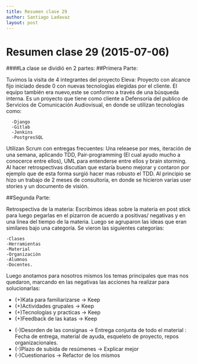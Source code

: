 ```yaml
---
title: Resumen clase 29
author: Santiago Ladavaz
layout: post
---
```

Resumen clase 29 (2015-07-06)
===============

####La clase se dividió en 2 partes:
##Primera Parte:

Tuvimos la visita de 4 integrantes del proyecto Eleva:
Proyecto con alcance fijo iniciado desde 0 con nuevas tecnologías elegidas por el cliente. El equipo también era nuevo,este se conformo a través de una búsqueda interna.
Es un proyecto que tiene como cliente a Defensoría del publico de Servicios de Comunicación Audiovisual, en donde se 
utilizan tecnologías como:
     
      -Django
      -Gitlab
      -Jenkins
      -PostgresSQL

Utilizan Scrum con entregas frecuentes: Una releaese por mes, iteración de una semana, aplicando TDD, Pair-programming (El cual ayudo mucho a conocerce entre ellos),
UML para entenderse entre ellos y brain storming. 
Al hacer retrospectivas discutían que estaría bueno mejorar y contaron por ejemplo que de esta forma surgió hacer mas robusto el TDD.
Al principio se hizo un trabajo de 2 meses de consultoría, en donde se hicieron varias user stories y un documento de visión.

##Segunda Parte:

Retrospectiva de la materia:
Escribimos ideas sobre la materia en post stick para luego pegarlas en el pizarron de acuerdo a positivas/ negativas y en una linea del tiempo de la materia.
Luego se agruparon las ideas que eran similares bajo una categoría.
Se vieron las siguientes categorías:
    
    -Clases
    -Herramientas
    -Material
    -Organización
    -Alumnos
    -Docentes.
    
Luego anotamos para nosotros mismos los temas principales que mas nos quedaron, marcando en las negativas las acciones ha realizar para solucionarlas:

+ (+)Kata para familiarizarse -> Keep
+ (+)Actividades grupales -> Keep
+ (+)Tecnologías y practicas -> Keep
+ (+)Feedback de las katas -> Keep
- (-)Desorden de las consignas -> Entrega conjunta de todo el material : Fecha de entrega, material de ayuda, esqueleto de proyecto, repos organizacionales.
- (-)Plazo de subida de resúmenes -> Explicar mejor
- (-)Cuestionarios -> Refactor de los mismos
